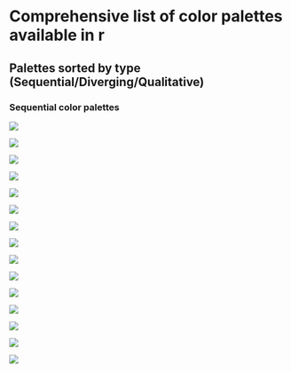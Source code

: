 
<!-- README.md is generated from README.Rmd. Please edit that file -->
Comprehensive list of color palettes available in r
===================================================

Palettes sorted by type (Sequential/Diverging/Qualitative)
----------------------------------------------------------

### Sequential color palettes

![](type-sorted-palettes_files/figure-markdown_github/awtools-1.png)

![](type-sorted-palettes_files/figure-markdown_github/cividis-1.png)

![](type-sorted-palettes_files/figure-markdown_github/ggsci-1.png)

![](type-sorted-palettes_files/figure-markdown_github/grDevices-1.png)

![](type-sorted-palettes_files/figure-markdown_github/nord-1.png)

![](type-sorted-palettes_files/figure-markdown_github/oompaBase-1.png)

![](type-sorted-palettes_files/figure-markdown_github/palscontinuous-1.png)

![](type-sorted-palettes_files/figure-markdown_github/palsniccoli-1.png)

![](type-sorted-palettes_files/figure-markdown_github/palsocean-1.png)

![](type-sorted-palettes_files/figure-markdown_github/palskovosi-1.png)

![](type-sorted-palettes_files/figure-markdown_github/palskovisilinear-1.png)

![](type-sorted-palettes_files/figure-markdown_github/rcartocolor-1.png)

![](type-sorted-palettes_files/figure-markdown_github/RColorBrewer-1.png)

![](type-sorted-palettes_files/figure-markdown_github/Redmonder-1.png)

![](type-sorted-palettes_files/figure-markdown_github/viridis-1.png)
